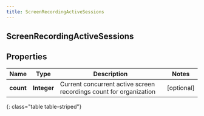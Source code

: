 ```yaml
---
title: ScreenRecordingActiveSessions
---
```

## ScreenRecordingActiveSessions


## Properties

| Name | Type | Description | Notes |
| ------------ | ------------- | ------------- | ------------- |
| **count** | <!----><!---->**Integer**<!----> | Current concurrent active screen recordings count for organization |  [optional] |
{: class="table table-striped"}



